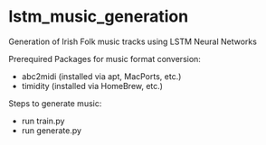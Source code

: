 # lstm_music_generation
Generation of Irish Folk music tracks using LSTM Neural Networks

Prerequired Packages for music format conversion:
- abc2midi (installed via apt, MacPorts, etc.)
- timidity (installed via HomeBrew, etc.)

Steps to generate music:
- run train.py
- run generate.py
